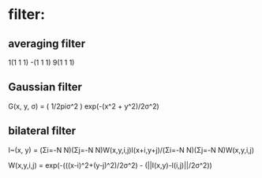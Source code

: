 # filter:

## averaging filter

1(1 1 1)
-(1 1 1)
9(1 1 1)

## Gaussian filter

G(x, y, σ) = ( 1/2piσ^2 ) exp(-(x^2 + y^2)/2σ^2)

## bilateral filter

I~(x, y) = (Σi=-N N)(Σj=-N N)W(x,y,i,j)I(x+i,y+j)/(Σi=-N N)(Σj=-N N)W(x,y,i,j)

W(x,y,i,j) = exp(-(((x-i)^2+(y-j)^2)/2σ^2) - (||I(x,y)-I(i,j)||/2σ^2))
